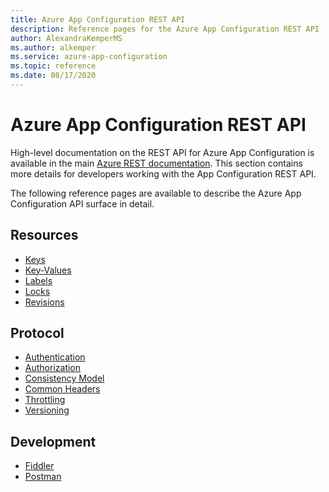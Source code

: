```yaml
---
title: Azure App Configuration REST API
description: Reference pages for the Azure App Configuration REST API
author: AlexandraKemperMS
ms.author: alkemper
ms.service: azure-app-configuration
ms.topic: reference
ms.date: 08/17/2020
---
```


# Azure App Configuration REST API

High-level documentation on the REST API for Azure App Configuration is available in the main [Azure REST documentation](/rest/api/appconfiguration/). This section contains more details for developers working with the App Configuration REST API.

The following reference pages are available to describe the Azure App Configuration API surface in detail.

## Resources

- [Keys](./rest-api-keys.md)
- [Key-Values](./rest-api-key-value.md)
- [Labels](./rest-api-labels.md)
- [Locks](./rest-api-locks.md)
- [Revisions](./rest-api-revisions.md)

## Protocol

- [Authentication](./rest-api-authentication-index.md)
- [Authorization](./rest-api-authorization-index.md)
- [Consistency Model](./rest-api-consistency.md)
- [Common Headers](./rest-api-headers.md)
- [Throttling](./rest-api-throttling.md)
- [Versioning](./rest-api-versioning.md)

## Development

- [Fiddler](./rest-api-fiddler.md)
- [Postman](./rest-api-postman.md)
